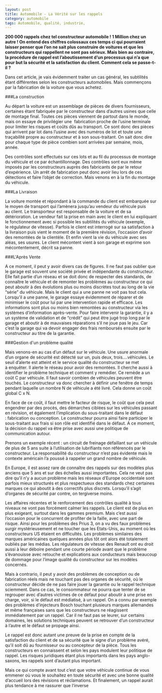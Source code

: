 ```yaml
---
layout: post
title: Automobile - La Vérité sur les rappels
category: automobile
tags: Automobile, qualité, industrie, 
---
```


**200 000 rappels chez tel constructeur automobile ! 1 Million chez un autre ! On entend des chiffres colossaux ces temps ci qui pourraient laisser penser que l’on ne sait plus construire de voitures et que les constructeurs qui rappellent ne sont pas sérieux. Mais bien au contraire, la procédure de rappel est l’aboutissement d’un processus qui n’a que pour but la sécurité et la satisfaction du client. Comment cela se passe-t-il ?**

Dans cet article, je vais évidemment traiter un cas général, les subtilités étant différentes selon les constructeurs automobiles. Mais commençons par la fabrication de la voiture que vous achetez.

###La construction

Au départ la voiture est un assemblage de pièces de divers fournisseurs, certaines étant fabriquée par le constructeur dans d’autres usines que celle de montage final. Toutes ces pièces viennent de partout dans le monde, mais on essaye de privilégier une  fabrication proche de l’usine terminale pour limiter les risques et coûts dûs au transport. Ce sont donc des pièces qui arrivent par lot dans l’usine avec des numéros de lot et toute une traçabilité propre au constructeur et à son sous-traitant. On sait donc dire pour chaque type de pièce combien sont arrivées par semaine, mois, année.

Des contrôles sont effectués sur ces lots et au fil du processus de montage du véhicule et ce par échantillonnage. Des contrôles sont eux même imposés par les constructeurs auprès des fabricants de par le retour d’expérience. Un arrêt de fabrication peut donc avoir lieu lors de ces détections et faire l’objet de correction. Mais venons en à la fin du montage du véhicule.

###La Livraison

La voiture montée et répondant à la commande du client est embarquée sur le moyen de transport qui l’amènera jusqu’au vendeur du véhicule puis au client. Le transporteur est responsable de la voiture et de sa détérioration. Le vendeur fait la prise en main avec le client en lui expliquant le fonctionnement avec si possible les subtilités du véhicule (exemple, le régulateur de vitesse). Parfois le client est interrogé sur sa satisfaction à la livraison puis vient le moment de la première révision, l’occasion d’avoir des remontées de la clientèle. Et enfin vient la vie du véhicule avec ses aléas, ses usures. Le client mécontent vient à son garage et exprime son mécontentement, décrit sa panne.

###L'Après Vente

A ce moment, il peut y avoir divers cas de figures. Il ne faut pas oublier que le garage est souvent une société privée et indépendante du constructeur. Elle fait partie d’un réseau et se doit donc de respecter des standards, de connaître le véhicule et de remonter les problèmes au constructeur ce qui peut aboutir à des évolutions plus ou moins discrètes tout au long de la vie “série” du véhicule. Mais le client qui a une panne ne voit pas tout cela. Lorsqu’il a une panne, le garage essaye évidemment de réparer et de minimiser le coût pour lui par une intervention rapide et efficace. Les informations sont plus ou moins bien remontées au constructeur via les systèmes d’information après-vente. Pour faire intervenir la garantie, il y a un système de validation et de “crédit” qui peut être jugé trop long par le garage et aboutir à de mauvaises réparations s’il ne joue pas le jeu. Car c’est la garage qui va devoir engager des frais remboursés ensuite par le constructeur au titre de la garantie.

###Gestion d'un problème qualité

Mais venons-en au cas d’un défaut sur le véhicule. Une usure anormale d’un organe de sécurité est détecté sur un, puis deux, trois….véhicules. Le seuil d’alerte est atteint et le service qualité du constructeur se met à enquêter. Il alerte le réseau pour avoir des remontées. Il cherche aussi à identifier le problème technique et comment y remédier. Ce remède a un coût C par véhicule. Il faut savoir combien de véhicules peuvent être touchés. Le constructeur va donc chercher à définir une fenêtre de temps pendant laquelle un nombre N de véhicule a été livré. Cela donne un coût global C x N.

En face de ce coût, il faut mettre le facteur de risque, le coût que cela peut engendrer par des procès, des démarches ciblées sur les véhicules passant en révision, et également l’implication du sous-traitant dans le défaut : fabrication ou conception. Le constructeur pourra ainsi faire participer le sous-traitant aux frais si son rôle est identifié dans le défaut. A ce moment, la décision du rappel va être prise avec aussi une politique de communication autour.

Prenons un exemple récent : un circuit de freinage défaillant sur un véhicule de plus de 5 ans suite à l’utilisation de lubrifiants non référencés par le constructeur. La responsabilité du constructeur n’est pas évidente mais le contexte américain l’a poussé à rappeler un grand nombre de véhicule.

En Europe, il est assez rare de connaître des rappels sur des modèles plus anciens que 5 ans et sur des échelles aussi importantes. Cela ne veut pas dire qu’il n’y a aucun problème mais les réseaux d’Europe occidentale sont parfois mieux structurés et plus respectueux des standards chez certaines marques ce qui aboutit à des correctifs plus discrets. Lorsqu’il s’agit d’organes de sécurité par contre, on tergiverse moins.

Les affaires récentes et le renforcement des contrôles qualité à tous niveaux ne vont pas forcément calmer les rappels. Le client est de plus en plus exigeant, surtout dans les gammes premium. Mais c’est aussi l’occasion pour le concurrent de profiter de la faille, avec une part de risque. Ainsi pour les problèmes des Prius 3, on a vu des faux problèmes surgir mystérieusement et ne toucher que les Etats-Unis, au moment où les constructeurs US étaient en difficultés. Les problèmes similaires des marques américaines quelques années plus tôt ont alors été totalement oubliés par les médias. Les régulateurs de vitesse des Renault ont eu droit aussi à leur déboire pendant une courte période avant que le problème s’évanouisse avec retouche et explications aux conducteurs mais beaucoup de dommage pour l’image qualité du constructeur sur les modèles concernés.

Mais à contrario, il peut y avoir des problèmes de conception ou de fabrication réels mais ne touchant pas des organes de sécurité, où le constructeur décide de ne pas faire jouer la garantie ou le rappel technique sciemment. Dans ce cas, le consommateur ne pourra que tenter de se regrouper avec d’autres victimes de ce défaut pour aboutir à une prise en charge, voir, si le défaut est médiatisé, à un rappel. On a connu par exemple des problèmes d’injecteurs Bosch touchant plusieurs marques allemandes et même françaises sans que les constructeurs ne réagissent immédiatement par un rappel. Car il ne faut pas se leurer, sur certains domaines, les solutions techniques peuvent se retrouver d’un constructeur à l’autre et le défaut se propage ainsi.

Le rappel est donc autant une preuve de la prise en compte de la satisfaction du client et de sa sécurité que le signe d’un problème avéré, qu’il soit dû au fournisseur ou au concepteur de la pièce. Tous les constructeurs en connaissent et selon les pays modulent leur politique de rappel. Les risques juridiques étant plus importants dans les pays anglo-saxons, les rappels sont d’autant plus important.

Mais ce qui compte avant tout c’est que votre véhicule continue de vous emmener où vous le souhaitez en toute sécurité et avec une bonne qualité d’accueil lors des révisions et réclamations. Et finalement, un rappel aurait plus tendance à me rassurer que l’inverse
